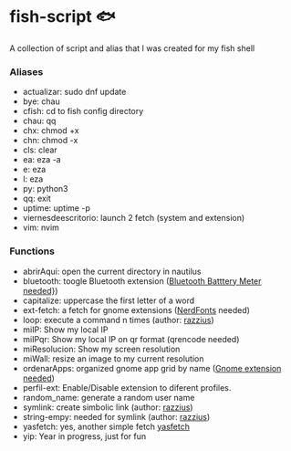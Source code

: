 # fish-script 🐟️
A collection of script and alias that I was created for my fish shell

### Aliases

* actualizar: sudo dnf update
* bye: chau
* cfish: cd to fish config directory
* chau: qq
* chx: chmod +x
* chn: chmod -x
* cls: clear
* ea: eza -a
* e: eza
* l: eza
* py: python3
* qq: exit
* uptime: uptime -p
* viernesdeescritorio: launch 2 fetch (system and extension)
* vim: nvim

### Functions

* abrirAqui: open the current directory in nautilus
* bluetooth: toogle Bluetooth extension ([Bluetooth Batttery Meter needed}](https://extensions.gnome.org/extension/6670/bluetooth-battery-meter/))
* capitalize: uppercase the first letter of a word
* ext-fetch: a fetch for gnome extensions ([NerdFonts](https://www.nerdfonts.com/font-downloads) needed)
* loop: execute a command n times (author: [razzius](https://github.com/razzius/fish-functions/tree/master/functions))
* miIP: Show my local IP
* miIPqr: Show my local IP on qr format (qrencode needed)
* miResolucion: Show my screen resolution
* miWall: resize an image to my current resolution
* ordenarApps: organized gnome app grid by name ([Gnome extension needed](https://extensions.gnome.org/extension/4269/alphabetical-app-grid/))
* perfil-ext: Enable/Disable extension to diferent profiles.
* random_name: generate a random user name
* symlink: create simbolic link (author: [razzius](https://github.com/razzius/fish-functions/tree/master/functions))
* string-empy: needed for symlink (author: [razzius](https://github.com/razzius/fish-functions/tree/master/functions))
* yasfetch: yes, another simple fetch [yasfetch](https://github.com/Nico1942/yasfetch)
* yip: Year in progress, just for fun
